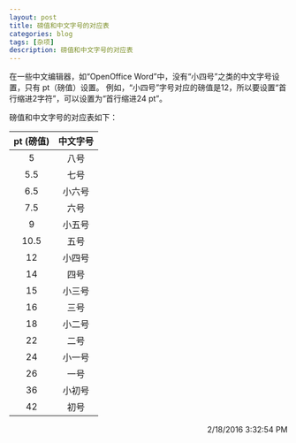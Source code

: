 ```yaml
---
layout: post
title: 磅值和中文字号的对应表
categories: blog
tags: [杂项]
description: 磅值和中文字号的对应表
---
```


在一些中文编辑器，如“OpenOffice Word”中，没有“小四号”之类的中文字号设置，只有 pt（磅值）设置。
例如，“小四号”字号对应的磅值是12，所以要设置“首行缩进2字符”，可以设置为“首行缩进24 pt”。 

磅值和中文字号的对应表如下：

pt (磅值) | 中文字号
:---: | :---:
5 | 八号
5.5 | 七号
6.5 | 小六号
7.5 | 六号
9 | 小五号
10.5 | 五号
12 | 小四号
14 | 四号
15 | 小三号
16 | 三号
18 | 小二号
22 | 二号
24 | 小一号
26 | 一号
36 | 小初号
42 | 初号

<div align="right">2/18/2016 3:32:54 PM </div>
